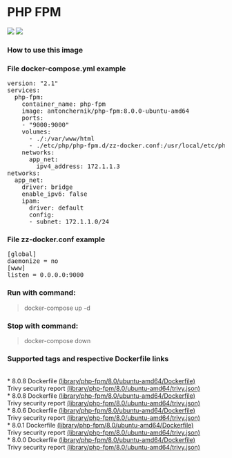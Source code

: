 # PHP FPM
[![](https://images.microbadger.com/badges/image/antonchernik/php-fpm.svg)](https://microbadger.com/images/antonchernik/php-fpm)
[![](https://images.microbadger.com/badges/version/antonchernik/php-fpm.svg)](https://microbadger.com/images/antonchernik/php-fpm)
### How to use this image
### File docker-compose.yml example
<pre>
version: "2.1"
services:
  php-fpm:
    container_name: php-fpm
    image: antonchernik/php-fpm:8.0.0-ubuntu-amd64
    ports:
    - "9000:9000"
    volumes:
      - ./:/var/www/html
      - ./etc/php/php-fpm.d/zz-docker.conf:/usr/local/etc/php-fpm.d/zz-docker.conf
    networks:
      app_net:
        ipv4_address: 172.1.1.3
networks:
  app_net:
    driver: bridge
    enable_ipv6: false
    ipam:
      driver: default
      config:
      - subnet: 172.1.1.0/24
</pre>
### File zz-docker.conf example
<pre>
[global]
daemonize = no
[www]
listen = 0.0.0.0:9000
</pre>
### Run with command:
> docker-compose up -d
### Stop with command:
> docker-compose down
### Supported tags and respective Dockerfile links
<br/>* 8.0.8 Dockerfile [(library/php-fpm/8.0/ubuntu-amd64/Dockerfile)](https://github.com/antonchernik/docker/blob/php-fpm-8.0.8-ubuntu-amd64/library/php-fpm/8.0/ubuntu-amd64/Dockerfile)<br />Trivy security report [(library/php-fpm/8.0/ubuntu-amd64/trivy.json)](https://github.com/antonchernik/docker/blob/php-fpm-8.0.8-ubuntu-amd64/library/php-fpm/8.0/ubuntu-amd64/trivy.json)<br />* 8.0.8 Dockerfile [(library/php-fpm/8.0/ubuntu-amd64/Dockerfile)](https://github.com/antonchernik/docker/blob/php-fpm-8.0.8-ubuntu-amd64/library/php-fpm/8.0/ubuntu-amd64/Dockerfile)<br />Trivy security report [(library/php-fpm/8.0/ubuntu-amd64/trivy.json)](https://github.com/antonchernik/docker/blob/php-fpm-8.0.8-ubuntu-amd64/library/php-fpm/8.0/ubuntu-amd64/trivy.json)<br />* 8.0.6 Dockerfile [(library/php-fpm/8.0/ubuntu-amd64/Dockerfile)](https://github.com/antonchernik/docker/blob/php-fpm-8.0.6-ubuntu-amd64/library/php-fpm/8.0/ubuntu-amd64/Dockerfile)<br />Trivy security report [(library/php-fpm/8.0/ubuntu-amd64/trivy.json)](https://github.com/antonchernik/docker/blob/php-fpm-8.0.6-ubuntu-amd64/library/php-fpm/8.0/ubuntu-amd64/trivy.json)<br />* 8.0.1 Dockerfile [(library/php-fpm/8.0/ubuntu-amd64/Dockerfile)](https://github.com/antonchernik/docker/blob/php-fpm-8.0.1-ubuntu-amd64/library/php-fpm/8.0/ubuntu-amd64/Dockerfile)<br />Trivy security report [(library/php-fpm/8.0/ubuntu-amd64/trivy.json)](https://github.com/antonchernik/docker/blob/php-fpm-8.0.1-ubuntu-amd64/library/php-fpm/8.0/ubuntu-amd64/trivy.json)<br />* 8.0.0 Dockerfile [(library/php-fpm/8.0/ubuntu-amd64/Dockerfile)](https://github.com/antonchernik/docker/blob/php-fpm-8.0.0-ubuntu-amd64/library/php-fpm/8.0/ubuntu-amd64/Dockerfile)<br />Trivy security report [(library/php-fpm/8.0/ubuntu-amd64/trivy.json)](https://github.com/antonchernik/docker/blob/php-fpm-8.0.0-ubuntu-amd64/library/php-fpm/8.0/ubuntu-amd64/trivy.json)<br />